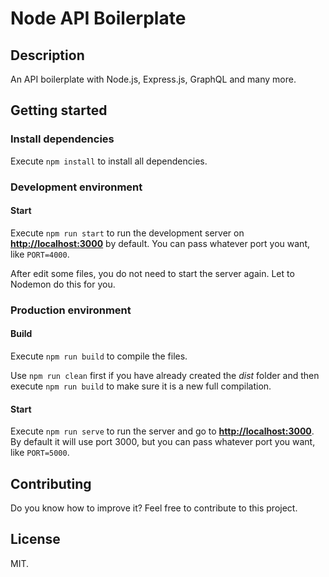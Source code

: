 # Node API Boilerplate

## Description

An API boilerplate with Node.js, Express.js, GraphQL and many more.

## Getting started

### Install dependencies

Execute `npm install` to install all dependencies.

### Development environment

#### Start

Execute `npm run start` to run the development server on **[http://localhost:3000](http://localhost:3000)** by default. You can pass whatever port you want, like `PORT=4000`.

After edit some files, you do not need to start the server again. Let to Nodemon do this for you.

### Production environment

#### Build

Execute `npm run build` to compile the files.

Use `npm run clean` first if you have already created the *dist* folder and then execute `npm run build` to make sure it is a new full compilation.

#### Start

Execute `npm run serve` to run the server and go to **[http://localhost:3000](http://localhost:3000)**. By default it will use port 3000, but you can pass whatever port you want, like `PORT=5000`.

## Contributing

Do you know how to improve it? Feel free to contribute to this project.

## License

MIT.
